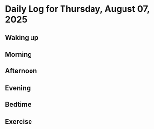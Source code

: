 # Daily Log for Thursday, August 07, 2025

## Waking up

## Morning

## Afternoon

## Evening

## Bedtime

## Exercise
